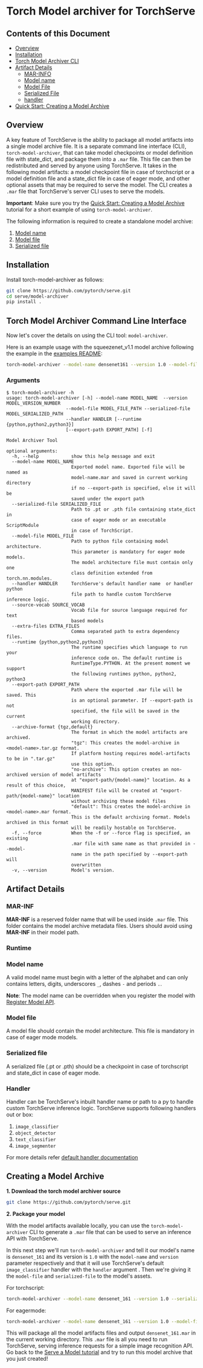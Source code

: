 # Torch Model archiver for TorchServe

## Contents of this Document
* [Overview](#overview)
* [Installation](#installation)
* [Torch Model Archiver CLI](#torch-model-archiver-command-line-interface)
* [Artifact Details](#artifact-details)
    * [MAR-INFO](#mar-inf)
    * [Model name](#model-name)
    * [Model File](#model-file)
    * [Serialized File](#serialized-file)
    * [handler](#handler)
* [Quick Start: Creating a Model Archive](#creating-a-model-archive)

## Overview

A key feature of TorchServe is the ability to package all model artifacts into a single model archive file. It is a separate command line interface (CLI), `torch-model-archiver`, that can take model checkpoints or model definition file with state_dict, and package them into a `.mar` file. This file can then be redistributed and served by anyone using TorchServe. It takes in the following model artifacts: a model checkpoint file in case of torchscript or a model definition file and a state_dict file in case of eager mode, and other optional assets that may be required to serve the model. The CLI creates a `.mar` file that TorchServe's server CLI uses to serve the models.

**Important**: Make sure you try the [Quick Start: Creating a Model Archive](#creating-a-model-archive) tutorial for a short example of using `torch-model-archiver`.

The following information is required to create a standalone model archive:
1. [Model name](#model-name)
2. [Model file](#model-file)
2. [Serialized file](#serialized-file)

## Installation

Install torch-model-archiver as follows:

```bash
git clone https://github.com/pytorch/serve.git
cd serve/model-archiver
pip install .
```

## Torch Model Archiver Command Line Interface

Now let's cover the details on using the CLI tool: `model-archiver`.

Here is an example usage with the squeezenet_v1.1 model archive following the example in the [examples README](https://github.com/pytorch/serve/tree/master/examples):

```bash
torch-model-archiver --model-name densenet161 --version 1.0 --model-file examples/image_classifier/densenet_161/model.py --serialized-file densenet161-8d451a50.pth --extra-files examples/image_classifier/index_to_name.json --handler image_classifier
```

### Arguments

```
$ torch-model-archiver -h
usage: torch-model-archiver [-h] --model-name MODEL_NAME  --version MODEL_VERSION_NUMBER
                      --model-file MODEL_FILE_PATH --serialized-file MODEL_SERIALIZED_PATH
                      --handler HANDLER [--runtime {python,python2,python3}]
                      [--export-path EXPORT_PATH] [-f]

Model Archiver Tool

optional arguments:
  -h, --help            show this help message and exit
  --model-name MODEL_NAME
                        Exported model name. Exported file will be named as
                        model-name.mar and saved in current working directory
                        if no --export-path is specified, else it will be
                        saved under the export path
  --serialized-file SERIALIZED_FILE
                        Path to .pt or .pth file containing state_dict in
                        case of eager mode or an executable ScriptModule
                        in case of TorchScript.
  --model-file MODEL_FILE
                        Path to python file containing model architecture.
                        This parameter is mandatory for eager mode models.
                        The model architecture file must contain only one
                        class definition extended from torch.nn.modules.
  --handler HANDLER     TorchServe's default handler name  or handler python
                        file path to handle custom TorchServe inference logic.
  --source-vocab SOURCE_VOCAB
                        Vocab file for source language required for text
                        based models
  --extra-files EXTRA_FILES
                        Comma separated path to extra dependency files.
  --runtime {python,python2,python3}
                        The runtime specifies which language to run your
                        inference code on. The default runtime is
                        RuntimeType.PYTHON. At the present moment we support
                        the following runtimes python, python2, python3
  --export-path EXPORT_PATH
                        Path where the exported .mar file will be saved. This
                        is an optional parameter. If --export-path is not
                        specified, the file will be saved in the current
                        working directory.
  --archive-format {tgz,default}
                        The format in which the model artifacts are archived.
                        "tgz": This creates the model-archive in <model-name>.tar.gz format.
                        If platform hosting requires model-artifacts to be in ".tar.gz"
                        use this option.
                        "no-archive": This option creates an non-archived version of model artifacts
                        at "export-path/{model-name}" location. As a result of this choice,
                        MANIFEST file will be created at "export-path/{model-name}" location
                        without archiving these model files
                        "default": This creates the model-archive in <model-name>.mar format.
                        This is the default archiving format. Models archived in this format
                        will be readily hostable on TorchServe.
  -f, --force           When the -f or --force flag is specified, an existing
                        .mar file with same name as that provided in --model-
                        name in the path specified by --export-path will
                        overwritten
  -v, --version         Model's version.
```

## Artifact Details

### MAR-INF
**MAR-INF** is a reserved folder name that will be used inside `.mar` file. This folder contains the model archive metadata files. Users should avoid using **MAR-INF** in their model path.

### Runtime

### Model name

A valid model name must begin with a letter of the alphabet and can only contains letters, digits, underscores `_`, dashes `-` and periods `.`.

**Note**: The model name can be overridden when you register the model with [Register Model API](https://pytorch.org/serve/management_api.html#register-a-models).

### Model file

A model file should contain the model architecture. This file is mandatory in case of eager mode models.

### Serialized file

A serialized file (.pt or .pth) should be a checkpoint in case of torchscript and state_dict in case of eager mode.

### Handler

Handler can be TorchServe's inbuilt handler name or path to a py to handle custom TorchServe inference logic. TorchServe supports following handlers out or box:
1. `image_classifier`
2. `object_detector`
3. `text_classifier`
4. `image_segmenter`

For more details refer [default handler documentation](https://pytorch.org/serve/default_handlers.html)
## Creating a Model Archive

**1. Download the torch model archiver source**
```bash
git clone https://github.com/pytorch/serve.git
```

**2. Package your model**

With the model artifacts available locally, you can use the `torch-model-archiver` CLI to generate a `.mar` file that can be used to serve an inference API with TorchServe.

In this next step we'll run `torch-model-archiver` and tell it our model's name is `densenet_161` and its version is `1.0` with the `model-name` and `version` parameter respectively and that it will use TorchServe's default `image_classifier` handler with the `handler` argument . Then we're giving it the `model-file` and `serialized-file` to the model's assets.

For torchscript:
```bash
torch-model-archiver --model-name densenet_161 --version 1.0 --serialized-file model.pt --handler image_classifier
```

For eagermode:
```bash
torch-model-archiver --model-name densenet_161 --version 1.0 --model-file model.py --serialized-file model.pt --handler image_classifier
```

This will package all the model artifacts files and output `densenet_161.mar` in the current working directory. This `.mar` file is all you need to run TorchServe, serving inference requests for a simple image recognition API. Go back to the [Serve a Model tutorial](https://github.com/pytorch/serve/blob/master/README.md#serve-a-model) and try to run this model archive that you just created!
